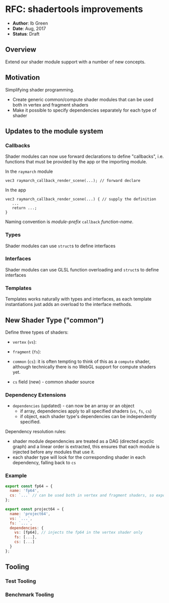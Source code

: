 # RFC: shadertools improvements

* **Author**: Ib Green
* **Date**: Aug, 2017
* **Status**: Draft

## Overview

Extend our shader module support with a number of new concepts.


## Motivation

Simplifying shader programming.
* Create generic common/compute shader modules that can be used both in vertex and fragment shaders
* Make it possible to specify dependencies separately for each type of shader


## Updates to the module system


### Callbacks

Shader modules can now use forward declarations to define "callbacks", i.e. functions that must be provided by the app or the importing module.

In the `raymarch` module
```
vec3 raymarch_callback_render_scene(...); // forward declare
```
In the app
```
vec3 raymarch_callback_render_scene(...) { // supply the definition
   ...
   return ...;
}
```

Naming convention is _module-prefix_ `callback` _function-name_.


### Types

Shader modules can use `struct`s to define interfaces

### Interfaces

Shader modules can use GLSL function overloading and `struct`s to define interfaces


### Templates

Templates works naturally with types and interfaces, as each template instantiations just adds an overload to the interface methods.


## New Shader Type ("common")

Define three types of shaders:
* `vertex` (`vs`):
* `fragment` (`fs`):
* `common` (`cs`): it is often tempting to think of this as a `compute` shader, although technically there is no WebGL support for compute shaders yet.

* `cs` field (new) - common shader source

### Dependency Extensions

* `dependencies` (updated) - can now be an array or an object
    * if array, dependencies apply to all specified shaders (`vs`, `fs`, `cs`)
    * if object, each shader type's dependencies can be independently specified.

Dependency resolution rules:
* shader module dependencies are treated as a DAG (directed acyclic graph) and a linear order is extracted, this ensures that each module is injected before any modules that use it.
* each shader type will look for the corresponding shader in each dependency, falling back to `cs`

### Example

```js
export const fp64 = {
  name: 'fp64',
  cs: `...` // can be used both in vertex and fragment shaders, so expose as `cs`
};

export const project64 = {
  name: 'project64',
  vs: `...`,
  fs: `...`,
  dependencies: {
    vs: [fp64], // injects the fp64 in the vertex shader only
    fs: [...],
    cs: [...]
  }
};
```

## Tooling


### Test Tooling


### Benchmark Tooling

